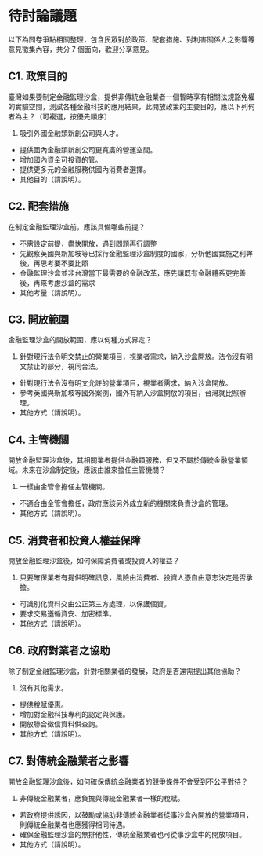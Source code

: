 # 待討論議題

以下為問卷爭點相關整理，包含民眾對於政策、配套措施、對利害關係人之影響等意見徵集內容，共分 7 個面向，歡迎分享意見。

## C1. 政策目的

臺灣如果要制定金融監理沙盒，提供非傳統金融業者一個暫時享有相關法規豁免權的實驗空間，測試各種金融科技的應用結果，此開放政策的主要目的，應以下列何者為主？（可複選，按優先順序）

1. 吸引外國金融類新創公司與人才。
+ 提供國內金融類新創公司更寬廣的營運空間。
+ 增加國內資金可投資的管。
+ 提供更多元的金融服務供國內消費者選擇。
+ 其他目的（請說明）。

## C2. 配套措施 

在制定金融監理沙盒前，應該具備哪些前提？

+ 不需設定前提，盡快開放，遇到問題再行調整
+ 先觀察英國與新加坡等已採行金融監理沙盒制度的國家，分析他國實施之利弊後，再思考要不要比照
+ 金融監理沙盒並非台灣當下最需要的金融改革，應先讓既有金融體系更完善後，再來考慮沙盒的需求
+ 其他考量（請說明）。

## C3. 開放範圍

金融監理沙盒的開放範圍，應以何種方式界定？

1. 針對現行法令明文禁止的營業項目，視業者需求，納入沙盒開放。法令沒有明文禁止的部分，視同合法。
+ 針對現行法令沒有明文允許的營業項目，視業者需求，納入沙盒開放。
+ 參考英國與新加坡等國外案例，國外有納入沙盒開放的項目，台灣就比照辦理。
+ 其他方式（請說明）。

## C4. 主管機關

開放金融監理沙盒後，其相關業者提供金融類服務，但又不屬於傳統金融營業領域。未來在沙盒制定後，應該由誰來擔任主管機關？

1. 一樣由金管會擔任主管機關。
+ 不適合由金管會擔任，政府應該另外成立新的機關來負責沙盒的管理。
+ 其他方式（請說明）。

## C5. 消費者和投資人權益保障

開放金融監理沙盒後，如何保障消費者或投資人的權益？

1. 只要確保業者有提供明確訊息，風險由消費者、投資人憑自由意志決定是否承擔。
+ 可識別化資料交由公正第三方處理，以保護個資。
+ 要求交易遵循資安、加密標準。
+ 其他方式（請說明）。

## C6. 政府對業者之協助

除了制定金融監理沙盒，針對相關業者的發展，政府是否還需提出其他協助？
  
1. 沒有其他需求。
+ 提供稅賦優惠。
+ 增加對金融科技專利的認定與保護。
+ 開放聯合徵信資料供查詢。
+ 其他方式（請說明）。
  
## C7. 對傳統金融業者之影響

開放金融監理沙盒後，如何確保傳統金融業者的競爭條件不會受到不公平對待？

1. 非傳統金融業者，應負擔與傳統金融業者一樣的稅賦。
+ 若政府提供誘因，以鼓勵或協助非傳統金融業者從事沙盒內開放的營業項目，則傳統金融業者也應獲得相同待遇。
+ 確保金融監理沙盒的無排他性，傳統金融業者也可從事沙盒中的開放項目。
+ 其他方式（請說明）。
